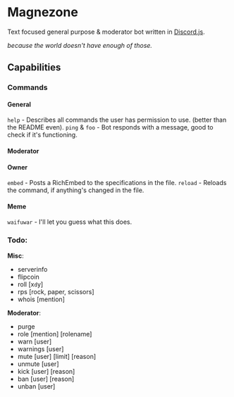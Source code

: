 # Magnezone

Text focused general purpose & moderator bot written in [Discord.js](https://discord.js.org/#/).

*because the world doesn't have enough of those.*

## Capabilities

### Commands

#### General

`help` - Describes all commands the user has permission to use. (better than the README even).
`ping` & `foo` - Bot responds with a message, good to check if it's functioning.


#### Moderator


#### Owner

`embed` - Posts a RichEmbed to the specifications in the file.
`reload` - Reloads the command, if anything's changed in the file.

#### Meme

`waifuwar` - I'll let you guess what this does.

### Todo:

**Misc**:

* serverinfo
* flipcoin
* roll [x`d`y]
* rps [rock, paper, scissors]
* whois [mention]

**Moderator**:

* purge <mention> <number>
* role [mention] [rolename]
* warn [user] <reason>
* warnings [user]
* mute [user] [limit] [reason]
* unmute [user] <reason>
* kick [user] [reason]
* ban [user] [reason]
* unban [user] <reason>
